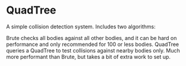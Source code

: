 # QuadTree

A simple collision detection system. Includes two algorithms:

Brute checks all bodies against all other bodies, and it can be hard on performance and only recommended for 100 or less bodies.
QuadTree queries a QuadTree to test collisions against nearby bodies only. Much more performant than Brute, but takes a bit of extra work to set up.
